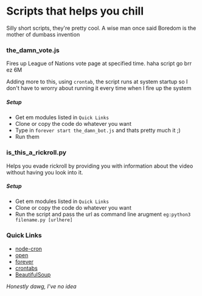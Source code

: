# Scripts that helps you chill
Silly short scripts, they're pretty cool. A wise man once said Boredom is the mother of dumbass invention
### the_damn_vote.js
Fires up League of Nations vote page at specified time. haha script go brr ez 6M

Adding more to this, using ``crontab``, the script runs at system startup so I don't have to wrorry about running it every time when I fire up the system
##### Setup
- Get em modules listed in ``Quick Links``
- Clone or copy the code do whatever you want
- Type in ``forever start the_damn_bot.js`` and thats pretty much it ;)
- Run them

### is_this_a_rickroll.py
Helps you evade rickroll by providing you with information about the video without having you look into it.
##### Setup
- Get em modules listed in ``Quick Links``
- Clone or copy the code do whatever you want
- Run the script and pass the url as command line arugment ``eg:python3 filename.py [urlhere]``

### Quick Links
- [node-cron](https://www.npmjs.com/package/node-cron)
- [open](https://www.npmjs.com/package/open)
- [forever](https://www.npmjs.com/package/forever)
- [crontabs](https://kb.iu.edu/d/afiz)
- [BeautifulSoup](https://pypi.org/project/beautifulsoup4/)

*Honestly dawg, I've no idea*
